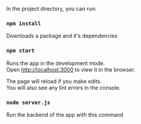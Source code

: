 


In the project directory, you can run:

### `npm install`
Downloads a package and it's dependencies

### `npm start`

Runs the app in the development mode.<br />
Open [http://localhost:3000](http://localhost:3000) to view it in the browser.

The page will reload if you make edits.<br />
You will also see any lint errors in the console.

### `node server.js`
Run the backend of the app with this command

